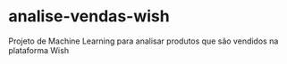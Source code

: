 # analise-vendas-wish
 Projeto de Machine Learning para analisar produtos que são vendidos na plataforma Wish
